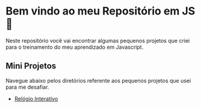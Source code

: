 # Bem vindo ao meu Repositório em JS :call_me_hand:
Neste repositório você vai encontrar algumas pequenos projetos que criei para o treinamento do meu aprendizado em Javascript.





## Mini Projetos

Navegue abaixo pelos diretórios referente aos pequenos projetos que usei para me desafiar.

+ [Relógio Interativo](Clock/README.md)
